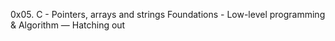 0x05. C - Pointers, arrays and strings
 Foundations - Low-level programming & Algorithm ― Hatching out
